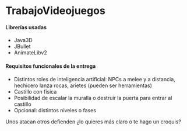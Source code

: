 TrabajoVideojuegos
==================

#### Librerías usadas ####
- Java3D
- JBullet
- AnimateLibv2

#### Requisitos funcionales de la entrega ####
- Distintos roles de inteligencia artificial: NPCs a melee y a distancia, hechicero lanza rocas, arietes (pueden ser herramientas)
- Castillo con física
- Posibilidad de escalar la muralla o destruir la puerta para entrar al castillo
- Opcional: distintos niveles o fases

Unos atacan otros defienden ¿lo quieres más claro o te hago un croquis?
